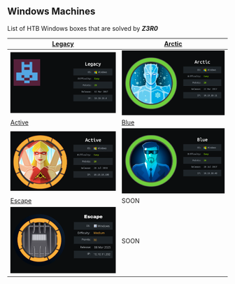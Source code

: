 ## Windows Machines

List of HTB Windows boxes that are solved by ***Z3R0***

| [Legacy](Legacy_Machine.md)               | [Arctic](Arctic_Machine.md)         |
| ----------------------------------------- | ----------------------------------- |
| ![Legacy](images-legacy/cover_legacy.png) | ![](images-artic/cover_arctic.png)  |
| [Active](Active-Machine.md)               | [Blue](Blue_Machine.md)             |
| ![Active](images-active/cover-active.png) | ![Blue](images-blue/cover_blue.png) |
| [Escape](Escape_Machine.md)               | SOON                                |
| ![Escape](images-escape/cover_escape.png) | SOON                                |
